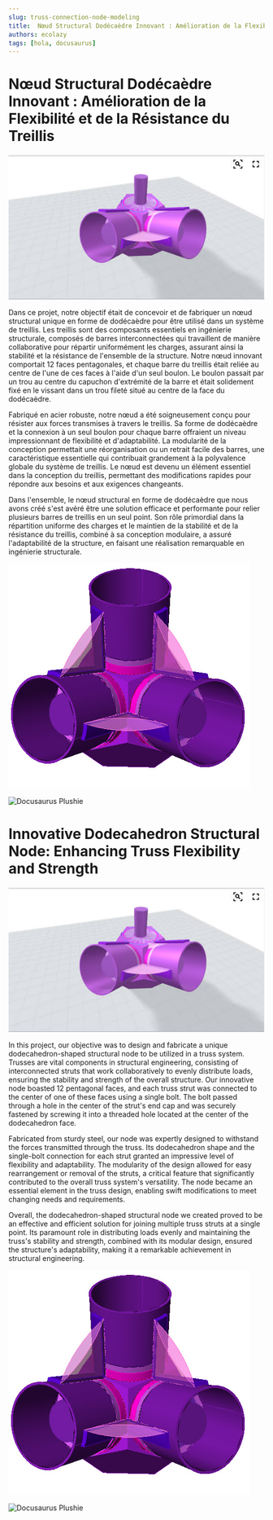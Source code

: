 ```yaml
---
slug: truss-connection-node-modeling
title:  Nœud Structural Dodécaèdre Innovant : Amélioration de la Flexibilité et de la Résistance du Treillis
authors: ecolazy
tags: [hola, docusaurus]
---
```


# Nœud Structural Dodécaèdre Innovant : Amélioration de la Flexibilité et de la Résistance du Treillis


![Docusaurus Plushie](/img/truss-3.png)

Dans ce projet, notre objectif était de concevoir et de fabriquer un nœud structural unique en forme de dodécaèdre pour être utilisé dans un système de treillis. Les treillis sont des composants essentiels en ingénierie structurale, composés de barres interconnectées qui travaillent de manière collaborative pour répartir uniformément les charges, assurant ainsi la stabilité et la résistance de l'ensemble de la structure. Notre nœud innovant comportait 12 faces pentagonales, et chaque barre du treillis était reliée au centre de l'une de ces faces à l'aide d'un seul boulon. Le boulon passait par un trou au centre du capuchon d'extrémité de la barre et était solidement fixé en le vissant dans un trou fileté situé au centre de la face du dodécaèdre.

Fabriqué en acier robuste, notre nœud a été soigneusement conçu pour résister aux forces transmises à travers le treillis. Sa forme de dodécaèdre et la connexion à un seul boulon pour chaque barre offraient un niveau impressionnant de flexibilité et d'adaptabilité. La modularité de la conception permettait une réorganisation ou un retrait facile des barres, une caractéristique essentielle qui contribuait grandement à la polyvalence globale du système de treillis. Le nœud est devenu un élément essentiel dans la conception du treillis, permettant des modifications rapides pour répondre aux besoins et aux exigences changeants.

Dans l'ensemble, le nœud structural en forme de dodécaèdre que nous avons créé s'est avéré être une solution efficace et performante pour relier plusieurs barres de treillis en un seul point. Son rôle primordial dans la répartition uniforme des charges et le maintien de la stabilité et de la résistance du treillis, combiné à sa conception modulaire, a assuré l'adaptabilité de la structure, en faisant une réalisation remarquable en ingénierie structurale.


![Docusaurus Plushie](/img/truss-1.jpg)

![Docusaurus Plushie](/img/truss-2.jpg)

# Innovative Dodecahedron Structural Node: Enhancing Truss Flexibility and Strength
![Docusaurus Plushie](/img/truss-3.png)


In this project, our objective was to design and fabricate a unique dodecahedron-shaped structural node to be utilized in a truss system. Trusses are vital components in structural engineering, consisting of interconnected struts that work collaboratively to evenly distribute loads, ensuring the stability and strength of the overall structure. Our innovative node boasted 12 pentagonal faces, and each truss strut was connected to the center of one of these faces using a single bolt. The bolt passed through a hole in the center of the strut's end cap and was securely fastened by screwing it into a threaded hole located at the center of the dodecahedron face.

Fabricated from sturdy steel, our node was expertly designed to withstand the forces transmitted through the truss. Its dodecahedron shape and the single-bolt connection for each strut granted an impressive level of flexibility and adaptability. The modularity of the design allowed for easy rearrangement or removal of the struts, a critical feature that significantly contributed to the overall truss system's versatility. The node became an essential element in the truss design, enabling swift modifications to meet changing needs and requirements.

Overall, the dodecahedron-shaped structural node we created proved to be an effective and efficient solution for joining multiple truss struts at a single point. Its paramount role in distributing loads evenly and maintaining the truss's stability and strength, combined with its modular design, ensured the structure's adaptability, making it a remarkable achievement in structural engineering.







![Docusaurus Plushie](/img/truss-1.jpg)

![Docusaurus Plushie](/img/truss-2.jpg)
